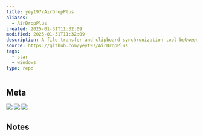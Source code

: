 ```yaml
---
title: yeyt97/AirDropPlus
aliases:
  - AirDropPlus
created: 2025-01-31T11:32:09
modified: 2025-01-31T11:32:09
description: A file transfer and clipboard synchronization tool between Windows and iOS devices implemented by Python and Shortcuts.
source: https://github.com/yeyt97/AirDropPlus
tags:
  - star
  - windows
type: repo
---
```

## Meta

![](https://img.shields.io/github/stars/yeyt97/AirDropPlus?style=for-the-badge&label=stars) ![](https://img.shields.io/github/repo-size/yeyt97/AirDropPlus?style=for-the-badge&label=size) ![](https://img.shields.io/github/created-at/yeyt97/AirDropPlus?style=for-the-badge&label=since)

## Notes

